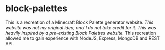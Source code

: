 # block-palettes
This is a recreation of a Minecraft Block Palette generator website. *This website was not my original idea, and I do not take credit for it. This was heavily inspired by a pre-existing Block Palettes website.* This recreation allowed me to gain experience with NodeJS, Express, MongoDB and REST API.
